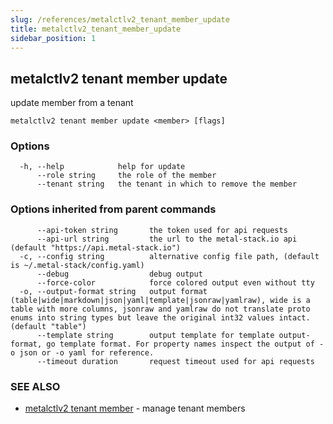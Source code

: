 ```yaml
---
slug: /references/metalctlv2_tenant_member_update
title: metalctlv2_tenant_member_update
sidebar_position: 1
---
```


## metalctlv2 tenant member update

update member from a tenant

```
metalctlv2 tenant member update <member> [flags]
```

### Options

```
  -h, --help            help for update
      --role string     the role of the member
      --tenant string   the tenant in which to remove the member
```

### Options inherited from parent commands

```
      --api-token string       the token used for api requests
      --api-url string         the url to the metal-stack.io api (default "https://api.metal-stack.io")
  -c, --config string          alternative config file path, (default is ~/.metal-stack/config.yaml)
      --debug                  debug output
      --force-color            force colored output even without tty
  -o, --output-format string   output format (table|wide|markdown|json|yaml|template|jsonraw|yamlraw), wide is a table with more columns, jsonraw and yamlraw do not translate proto enums into string types but leave the original int32 values intact. (default "table")
      --template string        output template for template output-format, go template format. For property names inspect the output of -o json or -o yaml for reference.
      --timeout duration       request timeout used for api requests
```

### SEE ALSO

* [metalctlv2 tenant member](./metalctlv2_tenant_member.md)	 - manage tenant members

